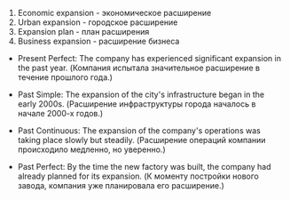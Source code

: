 1. Economic expansion - экономическое расширение
2. Urban expansion - городское расширение
3. Expansion plan - план расширения
4. Business expansion - расширение бизнеса

- Present Perfect: The company has experienced significant expansion in the past year.
  (Компания испытала значительное расширение в течение прошлого года.)

- Past Simple: The expansion of the city's infrastructure began in the early 2000s.
  (Расширение инфраструктуры города началось в начале 2000-х годов.)

- Past Continuous: The expansion of the company's operations was taking place slowly but steadily.
  (Расширение операций компании происходило медленно, но уверенно.)

- Past Perfect: By the time the new factory was built, the company had already planned for its expansion.
  (К моменту постройки нового завода, компания уже планировала его расширение.)
